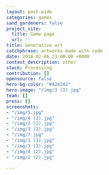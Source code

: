 ```yaml
---
layout: post-wide
categories: games
sand_gardeners: false
project_site:
  title: Game page
  url: ''
title: Generative art
catchphrase: artworks made with code
date: 2018-02-06 23:00:00 +0000
context_description: other
stack: Processing
contribution: []
opensource: false
hero-bg-color: "#424242"
hero-image: "/img/3 (3).jpg"
team: []
press: []
screenshots:
- "/img/5.jpg"
- "/img/4 (3).jpg"
- "/img/2 (2).jpg"
- "/img/3 (2).jpg"
- "/img/7.jpg"
- "/img/1 (3).jpg"
- "/img/3 (3).jpg"
- "/img/4 (2).jpg"
- "/img/1 (2).jpg"

---
```

